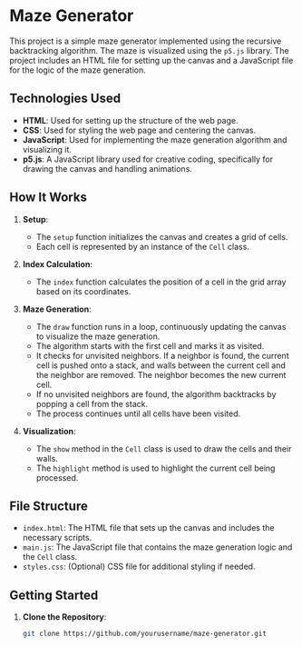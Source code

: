 # Maze Generator

This project is a simple maze generator implemented using the recursive backtracking algorithm. The maze is visualized using the `p5.js` library. The project includes an HTML file for setting up the canvas and a JavaScript file for the logic of the maze generation.

## Technologies Used

- **HTML**: Used for setting up the structure of the web page.
- **CSS**: Used for styling the web page and centering the canvas.
- **JavaScript**: Used for implementing the maze generation algorithm and visualizing it.
- **p5.js**: A JavaScript library used for creative coding, specifically for drawing the canvas and handling animations.

## How It Works

1. **Setup**:
   - The `setup` function initializes the canvas and creates a grid of cells.
   - Each cell is represented by an instance of the `Cell` class.

2. **Index Calculation**:
   - The `index` function calculates the position of a cell in the grid array based on its coordinates.

3. **Maze Generation**:
   - The `draw` function runs in a loop, continuously updating the canvas to visualize the maze generation.
   - The algorithm starts with the first cell and marks it as visited.
   - It checks for unvisited neighbors. If a neighbor is found, the current cell is pushed onto a stack, and walls between the current cell and the neighbor are removed. The neighbor becomes the new current cell.
   - If no unvisited neighbors are found, the algorithm backtracks by popping a cell from the stack.
   - The process continues until all cells have been visited.

4. **Visualization**:
   - The `show` method in the `Cell` class is used to draw the cells and their walls.
   - The `highlight` method is used to highlight the current cell being processed.

## File Structure

- `index.html`: The HTML file that sets up the canvas and includes the necessary scripts.
- `main.js`: The JavaScript file that contains the maze generation logic and the `Cell` class.
- `styles.css`: (Optional) CSS file for additional styling if needed.

## Getting Started

1. **Clone the Repository**:
   ```bash
   git clone https://github.com/yourusername/maze-generator.git
